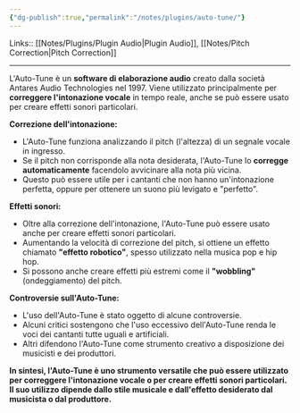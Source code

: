 ```yaml
---
{"dg-publish":true,"permalink":"/notes/plugins/auto-tune/"}
---
```


Links:: [[Notes/Plugins/Plugin Audio\|Plugin Audio]], [[Notes/Pitch Correction\|Pitch Correction]]

---
L'Auto-Tune è un **software di elaborazione audio** creato dalla società Antares Audio Technologies nel 1997. Viene utilizzato principalmente per **correggere l'intonazione vocale** in tempo reale, anche se può essere usato per creare effetti sonori particolari.

**Correzione dell'intonazione:**

- L'Auto-Tune funziona analizzando il pitch (l'altezza) di un segnale vocale in ingresso.
- Se il pitch non corrisponde alla nota desiderata, l'Auto-Tune lo **corregge automaticamente** facendolo avvicinare alla nota più vicina.
- Questo può essere utile per i cantanti che non hanno un'intonazione perfetta, oppure per ottenere un suono più levigato e "perfetto".

**Effetti sonori:**

- Oltre alla correzione dell'intonazione, l'Auto-Tune può essere usato anche per creare effetti sonori particolari.
- Aumentando la velocità di correzione del pitch, si ottiene un effetto chiamato **"effetto robotico"**, spesso utilizzato nella musica pop e hip hop.
- Si possono anche creare effetti più estremi come il **"wobbling"** (ondeggiamento) del pitch.

**Controversie sull'Auto-Tune:**

- L'uso dell'Auto-Tune è stato oggetto di alcune controversie.
- Alcuni critici sostengono che l'uso eccessivo dell'Auto-Tune renda le voci dei cantanti tutte uguali e artificiali.
- Altri difendono l'Auto-Tune come strumento creativo a disposizione dei musicisti e dei produttori.

**In sintesi, l'Auto-Tune è uno strumento versatile che può essere utilizzato per correggere l'intonazione vocale o per creare effetti sonori particolari. Il suo utilizzo dipende dallo stile musicale e dall'effetto desiderato dal musicista o dal produttore.**


